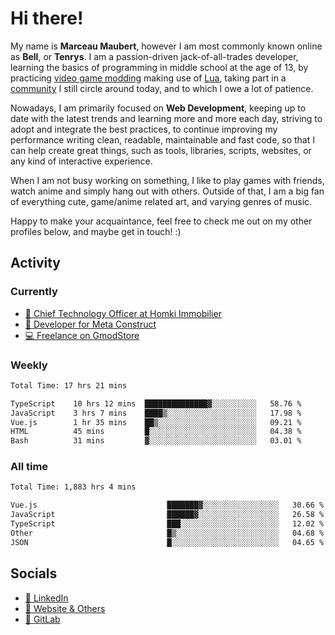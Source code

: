 # Hi there!

My name is **Marceau Maubert**, however I am most commonly known online as **Bell**, or **Tenrys**. I am a passion-driven jack-of-all-trades developer, learning the basics of programming in middle school at the age of 13, by practicing [video game modding](https://garrysmod.com) making use of [Lua](https://lua.org), taking part in a [community](https://metastruct.net) I still circle around today, and to which I owe a lot of patience.

Nowadays, I am primarily focused on **Web Development**, keeping up to date with the latest trends and learning more and more each day, striving to adopt  and integrate the best practices, to continue improving my performance writing clean, readable, maintainable and fast code, so that I can help create great things, such as tools, libraries, scripts, websites, or any kind of interactive experience.

When I am not busy working on something, I like to play games with friends, watch anime and simply hang out with others. Outside of that, I am a big fan of everything cute, game/anime related art, and varying genres of music.

Happy to make your acquaintance, feel free to check me out on my other profiles below, and maybe get in touch! :)

## Activity

### Currently

- [🏢 Chief Technology Officer at Homki Immobilier](https://homki-immobilier.com)
- [🎈 Developer for Meta Construct](https://metastruct.net)
- [💻 Freelance on GmodStore](https://www.gmodstore.com/users/Tenrys)

### Weekly
<!--START_SECTION:wakaWeekly-->

```txt
Total Time: 17 hrs 21 mins

TypeScript    10 hrs 12 mins  ██████████████▓░░░░░░░░░░   58.76 %
JavaScript    3 hrs 7 mins    ████▒░░░░░░░░░░░░░░░░░░░░   17.98 %
Vue.js        1 hr 35 mins    ██▒░░░░░░░░░░░░░░░░░░░░░░   09.21 %
HTML          45 mins         █░░░░░░░░░░░░░░░░░░░░░░░░   04.38 %
Bash          31 mins         ▓░░░░░░░░░░░░░░░░░░░░░░░░   03.01 %
```

<!--END_SECTION:wakaWeekly-->

### All time
<!--START_SECTION:wakaTotal-->

```txt
Total Time: 1,883 hrs 4 mins

Vue.js                             ███████▓░░░░░░░░░░░░░░░░░   30.66 %
JavaScript                         ██████▓░░░░░░░░░░░░░░░░░░   26.58 %
TypeScript                         ███░░░░░░░░░░░░░░░░░░░░░░   12.02 %
Other                              █▒░░░░░░░░░░░░░░░░░░░░░░░   04.68 %
JSON                               █░░░░░░░░░░░░░░░░░░░░░░░░   04.65 %
```

<!--END_SECTION:wakaTotal-->

## Socials

- [👔 LinkedIn](https://www.linkedin.com/in/marceau-maubert)
- [🔗 Website & Others](https://bell.moe)
- [🦊 GitLab](https://gitlab.com/Tenrys)

